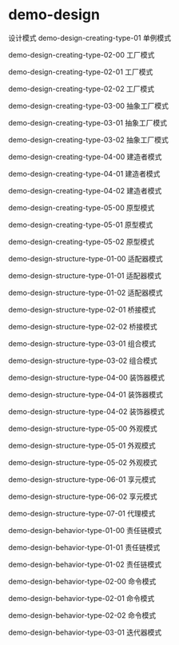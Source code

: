 # demo-design
设计模式
demo-design-creating-type-01 单例模式

demo-design-creating-type-02-00 工厂模式

demo-design-creating-type-02-01 工厂模式

demo-design-creating-type-02-02 工厂模式

demo-design-creating-type-03-00 抽象工厂模式

demo-design-creating-type-03-01 抽象工厂模式

demo-design-creating-type-03-02 抽象工厂模式

demo-design-creating-type-04-00 建造者模式

demo-design-creating-type-04-01 建造者模式

demo-design-creating-type-04-02 建造者模式

demo-design-creating-type-05-00 原型模式

demo-design-creating-type-05-01 原型模式

demo-design-creating-type-05-02 原型模式

demo-design-structure-type-01-00 适配器模式

demo-design-structure-type-01-01 适配器模式

demo-design-structure-type-01-02 适配器模式

demo-design-structure-type-02-01 桥接模式

demo-design-structure-type-02-02 桥接模式

demo-design-structure-type-03-01 组合模式

demo-design-structure-type-03-02 组合模式

demo-design-structure-type-04-00 装饰器模式

demo-design-structure-type-04-01 装饰器模式

demo-design-structure-type-04-02 装饰器模式

demo-design-structure-type-05-00 外观模式

demo-design-structure-type-05-01 外观模式

demo-design-structure-type-05-02 外观模式

demo-design-structure-type-06-01 享元模式

demo-design-structure-type-06-02 享元模式

demo-design-structure-type-07-01 代理模式

demo-design-behavior-type-01-00 责任链模式

demo-design-behavior-type-01-01 责任链模式

demo-design-behavior-type-01-02 责任链模式

demo-design-behavior-type-02-00 命令模式

demo-design-behavior-type-02-01 命令模式

demo-design-behavior-type-02-02 命令模式

demo-design-behavior-type-03-01 迭代器模式